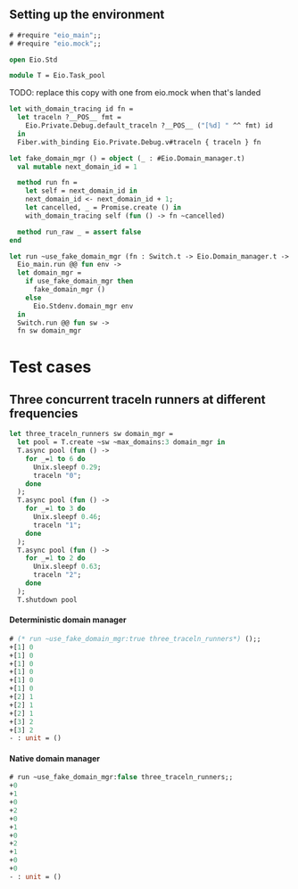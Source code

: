 ## Setting up the environment

```ocaml
# #require "eio_main";;
# #require "eio.mock";;
```

```ocaml
open Eio.Std

module T = Eio.Task_pool
```

TODO: replace this copy with one from eio.mock when that's landed

```ocaml
let with_domain_tracing id fn =
  let traceln ?__POS__ fmt =
    Eio.Private.Debug.default_traceln ?__POS__ ("[%d] " ^^ fmt) id
  in
  Fiber.with_binding Eio.Private.Debug.v#traceln { traceln } fn

let fake_domain_mgr () = object (_ : #Eio.Domain_manager.t)
  val mutable next_domain_id = 1

  method run fn =
    let self = next_domain_id in
    next_domain_id <- next_domain_id + 1;
    let cancelled, _ = Promise.create () in
    with_domain_tracing self (fun () -> fn ~cancelled)

  method run_raw _ = assert false
end

let run ~use_fake_domain_mgr (fn : Switch.t -> Eio.Domain_manager.t -> unit) =
  Eio_main.run @@ fun env ->
  let domain_mgr =
    if use_fake_domain_mgr then
      fake_domain_mgr ()
    else
      Eio.Stdenv.domain_mgr env
  in
  Switch.run @@ fun sw ->
  fn sw domain_mgr
```

# Test cases

## Three concurrent traceln runners at different frequencies

```ocaml
let three_traceln_runners sw domain_mgr =
  let pool = T.create ~sw ~max_domains:3 domain_mgr in
  T.async pool (fun () ->
    for _=1 to 6 do
      Unix.sleepf 0.29;
      traceln "0";
    done
  );
  T.async pool (fun () ->
    for _=1 to 3 do
      Unix.sleepf 0.46;
      traceln "1";
    done
  );
  T.async pool (fun () ->
    for _=1 to 2 do
      Unix.sleepf 0.63;
      traceln "2";
    done
  );
  T.shutdown pool
```

#### Deterministic domain manager

```ocaml
# (* run ~use_fake_domain_mgr:true three_traceln_runners*) ();;
+[1] 0
+[1] 0
+[1] 0
+[1] 0
+[1] 0
+[1] 0
+[2] 1
+[2] 1
+[2] 1
+[3] 2
+[3] 2
- : unit = ()
```

#### Native domain manager

```ocaml
# run ~use_fake_domain_mgr:false three_traceln_runners;;
+0
+1
+0
+2
+0
+1
+0
+2
+1
+0
+0
- : unit = ()
```
